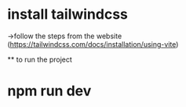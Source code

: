 # install tailwindcss
->follow the steps from the website
(https://tailwindcss.com/docs/installation/using-vite)

** to run the project
# npm run dev
